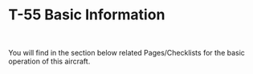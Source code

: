 # T-55 Basic Information

<br>

You will find in the section below related Pages/Checklists for the basic operation of this aircraft.

<br>
